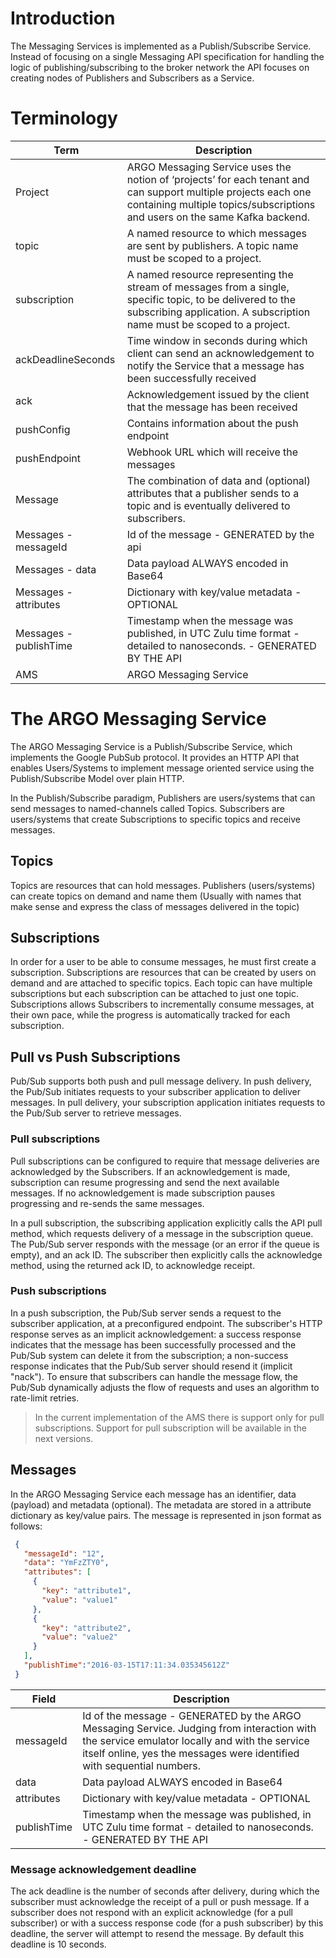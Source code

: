 # Introduction

The Messaging Services is implemented as a Publish/Subscribe Service. Instead of focusing on a single Messaging API specification for handling the logic of publishing/subscribing to the broker network the API focuses on creating nodes of Publishers and Subscribers as a Service.


# Terminology

Term | Description
-----| --------------
Project | ARGO Messaging Service uses the notion of ‘projects’ for each tenant and can support multiple projects each one containing multiple topics/subscriptions and users on the same Kafka backend.
topic |A named resource to which messages are sent by publishers. A topic name must be scoped to a project.
subscription | A named resource representing the stream of messages from a single, specific topic, to be delivered to the subscribing application. A subscription name  must be scoped to a project.
ackDeadlineSeconds | Time window in seconds during which client can send an acknowledgement to notify the Service that a message has been successfully received
ack | Acknowledgement issued by the client that the message has been received
pushConfig |Contains information about the push endpoint
pushEndpoint | Webhook URL which will receive the messages
Message | The combination of data and (optional) attributes that a publisher sends to a topic and is eventually delivered to subscribers.
Messages - messageId | Id of the message - GENERATED by the api
Messages - data | Data payload ALWAYS encoded in Base64
Messages - attributes | Dictionary with key/value metadata - OPTIONAL
Messages - publishTime | Timestamp when the message was published, in UTC Zulu time format - detailed to nanoseconds. - GENERATED BY THE API
AMS | ARGO Messaging Service

# The ARGO Messaging Service
The ARGO Messaging Service is a Publish/Subscribe Service, which implements the Google PubSub protocol. It provides an HTTP API that enables Users/Systems to implement message oriented service using the Publish/Subscribe Model over plain HTTP.

In the Publish/Subscribe paradigm, Publishers are users/systems that can send messages to named-channels called Topics. Subscribers are users/systems that create Subscriptions to specific topics and receive messages.


## Topics
Topics are resources that can hold messages. Publishers (users/systems) can create topics on demand and name them (Usually with names that make sense and express the class of messages delivered in the topic)

## Subscriptions
In order for a user to be able to consume messages, he must first create a subscription. Subscriptions are resources that can be created by users   on demand and are attached to specific topics. Each topic can have multiple subscriptions but each subscription can be attached to just one topic. Subscriptions allows Subscribers to incrementally consume messages, at their own pace, while the progress is automatically tracked for each subscription.

## Pull vs Push Subscriptions
Pub/Sub supports both push and pull message delivery. In push delivery, the Pub/Sub initiates requests to your subscriber application to deliver messages. In pull delivery, your subscription application initiates requests to the Pub/Sub server to retrieve messages.

### Pull subscriptions

Pull subscriptions can be configured to require that message deliveries are acknowledged by the Subscribers. If an acknowledgement is made, subscription can resume progressing and send the next available messages. If no acknowledgement is made subscription pauses progressing and re-sends the same messages.

In a pull subscription, the subscribing application explicitly calls the API pull method, which requests delivery of a message in the subscription queue. The Pub/Sub server responds with the message (or an error if the queue is empty), and an ack ID. The subscriber then explicitly calls the acknowledge method, using the returned ack ID, to acknowledge receipt.


### Push subscriptions
In a push subscription, the Pub/Sub server sends a request to the subscriber application, at a preconfigured endpoint. The subscriber's HTTP response serves as an implicit acknowledgement: a success response indicates that the message has been successfully processed and the Pub/Sub system can delete it from the subscription; a non-success response indicates that the Pub/Sub server should resend it (implicit "nack"). To ensure that subscribers can handle the message flow, the Pub/Sub dynamically adjusts the flow of requests and uses an algorithm to rate-limit retries.


> In the current implementation of the AMS there is support only for pull subscriptions.
> Support for pull subscription will be available in the next versions.

## Messages

In the ARGO Messaging Service each message has an identifier, data (payload) and metadata (optional). The metadata are stored in a attribute dictionary as key/value pairs. The message is represented in json format as follows:

```json
 {
   "messageId": "12",
   "data": "YmFzZTY0",
   "attributes": [
     {
       "key": "attribute1",
       "value": "value1"
     },
     {
       "key": "attribute2",
       "value": "value2"
     }
   ],
   "publishTime":"2016-03-15T17:11:34.035345612Z"  
 }
```


Field | Description
----- | -----------
messageId |  Id of the message - GENERATED by the ARGO Messaging Service. Judging from interaction with the service emulator locally and with the service itself online, yes the messages were identified with sequential numbers.
data |  Data payload ALWAYS encoded in Base64
attributes |  Dictionary with key/value metadata - OPTIONAL
publishTime |  Timestamp when the message was published, in UTC Zulu time format - detailed to nanoseconds. - GENERATED BY THE API


### Message acknowledgement deadline
The ack deadline is the number of seconds after delivery, during which the subscriber must acknowledge the receipt of a pull or push message. If a subscriber does not respond with an explicit acknowledge (for a pull subscriber) or with a success response code (for a push subscriber) by this deadline, the server will attempt to resend the message. By default this deadline is 10 seconds.
